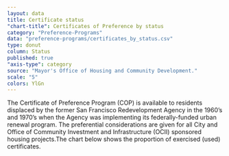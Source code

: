 ```yaml
---
layout: data
title: Certificate status
"chart-title": Certificates of Preference by status
category: "Preference-Programs"
data: "preference-programs/certificates_by_status.csv"
type: donut
column: Status
published: true
"axis-type": category
source: "Mayor's Office of Housing and Community Development."
scale: "5"
colors: YlGn
---
```


The Certificate of Preference Program (COP) is available to residents displaced by the former San Francisco Redevelopment Agency in the 1960’s and 1970’s when the Agency was implementing its federally-funded urban renewal program. The preferential considerations are given for all City and Office of Community Investment and Infrastructure (OCII) sponsored housing projects.The chart below shows the proportion of exercised (used) certificates.